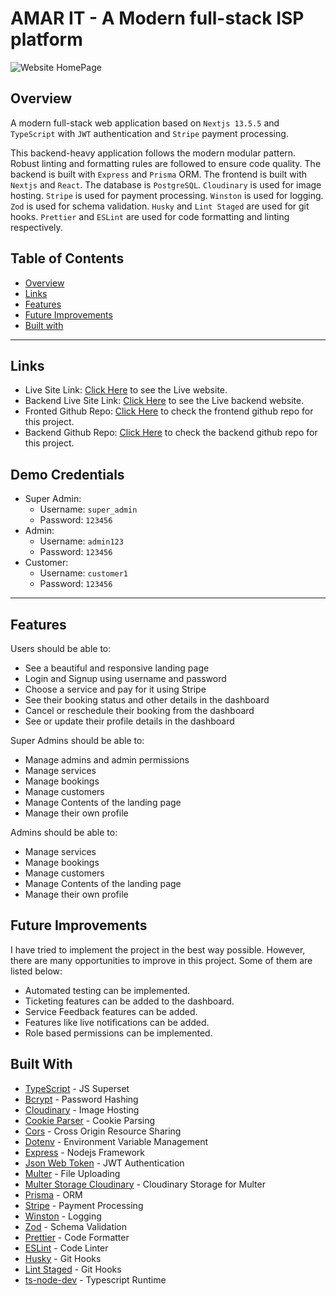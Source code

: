 # AMAR IT - A Modern full-stack ISP platform

![Website HomePage](./Amar%20IT%20Banner.png)

## Overview

A modern full-stack web application based on `Nextjs 13.5.5` and `TypeScript` with `JWT` authentication and `Stripe` payment processing.

This backend-heavy application follows the modern modular pattern. Robust linting and formatting rules are followed to ensure code quality. The backend is built with `Express` and `Prisma` ORM. The frontend is built with `Nextjs` and `React`. The database is `PostgreSQL`. `Cloudinary` is used for image hosting. `Stripe` is used for payment processing. `Winston` is used for logging. `Zod` is used for schema validation. `Husky` and `Lint Staged` are used for git hooks. `Prettier` and `ESLint` are used for code formatting and linting respectively.

## Table of Contents

-   [Overview](#overview)
-   [Links](#links)
-   [Features](#features)
-   [Future Improvements](#future-improvements)
-   [Built with](#built-with)

---

## Links

-   Live Site Link: [Click Here](https://amar-it-frontend.vercel.app/) to see the Live website.
-   Backend Live Site Link: [Click Here](https://amar-it-frontend.vercel.app/) to see the Live backend website.
-   Fronted Github Repo: [Click Here](https://github.com/kamrulsaad/amar-it-frontend) to check the frontend github repo for this project.
-   Backend Github Repo: [Click Here](https://github.com/kamrulsaad/amar-it-backend) to check the backend github repo for this project.

## Demo Credentials

-   Super Admin:
    -   Username: `super_admin`
    -   Password: `123456`
-   Admin:
    -   Username: `admin123`
    -   Password: `123456`
-   Customer:
    -   Username: `customer1`
    -   Password: `123456`


---

## Features

Users should be able to:

-   See a beautiful and responsive landing page
-   Login and Signup using username and password
-   Choose a service and pay for it using Stripe
-   See their booking status and other details in the dashboard
-   Cancel or reschedule their booking from the dashboard
-   See or update their profile details in the dashboard

Super Admins should be able to:

-   Manage admins and admin permissions
-   Manage services
-   Manage bookings
-   Manage customers
-   Manage Contents of the landing page
-   Manage their own profile

Admins should be able to:

-   Manage services
-   Manage bookings
-   Manage customers
-   Manage Contents of the landing page
-   Manage their own profile

## Future Improvements

I have tried to implement the project in the best way possible. However, there are many opportunities to improve in this project. Some of them are listed below:

-   Automated testing can be implemented.
-   Ticketing features can be added to the dashboard.
-   Service Feedback features can be added.
-   Features like live notifications can be added.
-   Role based permissions can be implemented.

## Built With

-   [TypeScript](https://www.typescriptlang.org/) - JS Superset
-   [Bcrypt](https://www.npmjs.com/package/bcrypt) - Password Hashing
-   [Cloudinary](https://cloudinary.com/) - Image Hosting
-   [Cookie Parser](https://www.npmjs.com/package/cookie-parser) - Cookie Parsing
-   [Cors](https://www.npmjs.com/package/cors) - Cross Origin Resource Sharing
-   [Dotenv](https://www.npmjs.com/package/dotenv) - Environment Variable Management
-   [Express](https://expressjs.com/) - Nodejs Framework
-   [Json Web Token](https://www.npmjs.com/package/jsonwebtoken) - JWT Authentication
-   [Multer](https://www.npmjs.com/package/multer) - File Uploading
-   [Multer Storage Cloudinary](https://www.npmjs.com/package/multer-storage-cloudinary) - Cloudinary Storage for Multer
-   [Prisma](https://www.prisma.io/) - ORM
-   [Stripe](https://stripe.com/) - Payment Processing
-   [Winston](https://www.npmjs.com/package/winston) - Logging
-   [Zod](https://www.npmjs.com/package/zod) - Schema Validation
-   [Prettier](https://prettier.io/) - Code Formatter
-   [ESLint](https://eslint.org/) - Code Linter
-   [Husky](https://www.npmjs.com/package/husky) - Git Hooks
-   [Lint Staged](https://www.npmjs.com/package/lint-staged) - Git Hooks
-   [ts-node-dev](https://www.npmjs.com/package/ts-node-dev) - Typescript Runtime
